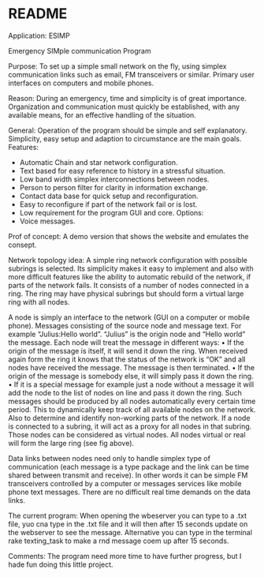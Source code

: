# README
Application: ESIMP

Emergency SIMple communication Program

Purpose: To set up a simple small network on the fly, using simplex communication links such as
email, FM transceivers or similar. Primary user interfaces on computers and mobile phones.

Reason: During an emergency, time and simplicity is of great importance. Organization and
communication must quickly be established, with any available means, for an effective handling of
the situation.

General: Operation of the program should be simple and self explanatory. Simplicity, easy setup and
adaption to circumstance are the main goals.
Features:

- Automatic Chain and star network configuration.
- Text based for easy reference to history in a stressful situation.
- Low band width simplex interconnections between nodes.
- Person to person filter for clarity in information exchange.
- Contact data base for quick setup and reconfiguration.
- Easy to reconfigure if part of the network fail or is lost.
- Low requirement for the program GUI and core.
Options:
- Voice messages.

Prof of concept: A demo version that shows the website and emulates the consept.


Network topology idea: 
A simple ring network configuration with possible subrings is selected. Its simplicity makes it easy to
implement and also with more difficult features like the ability to automatic rebuild of the network, if
parts of the network fails.
It consists of a number of nodes connected in a ring. The ring may have physical subrings but should
form a virtual large ring with all nodes.

A node is simply an interface to the network (GUI on a computer or mobile phone).
Messages consisting of the source node and message text. For example “Julius:Hello world”. “Julius” is the origin node and “Hello world” the message.
Each node will treat the message in different ways:
• If the origin of the message is itself, it will send it down the ring. When received again form
the ring it knows that the status of the network is “OK” and all nodes have received the
message. The message is then terminated.
• If the origin of the message is somebody else, it will simply pass it down the ring.
• If it is a special message for example just a node without a message it will add the node to
the list of nodes on line and pass it down the ring. Such messages should be produced by all
nodes automatically every certain time period. This to dynamically keep track of all available
nodes on the network. Also to determine and identify non-working parts of the network.
If a node is connected to a subring, it will act as a proxy for all nodes in that subring. Those nodes can
be considered as virtual nodes. All nodes virtual or real will form the large ring (see fig above).

Data links between nodes need only to handle simplex type of communication (each message is a
type package and the link can be time shared between transmit and receive). In other words it can be
simple FM transceivers controlled by a computer or messages services like mobile phone text
messages. There are no difficult real time demands on the data links.


The current program:
When opening the wbeserver you can type to a .txt file, yuo cna type in the .txt file and it will then after 15 seconds update on the webserver to see the message.
Alternative you can type in the terminal rake texting_task to make a rnd message coem up after 15 seconds.

Comments: 
The program need more time to have further progress, but I hade fun doing this little project.